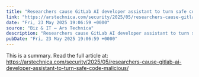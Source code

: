 ```yaml
---
title: "Researchers cause GitLab AI developer assistant to turn safe code malicious"
link: "https://arstechnica.com/security/2025/05/researchers-cause-gitlab-ai-developer-assistant-to-turn-safe-code-malicious/"
date: "Fri, 23 May 2025 19:06:59 +0000"
source: "Biz & IT – Ars Technica"
description: "Researchers cause GitLab AI developer assistant to turn safe code malicious - Latest insights and analysis"
pubDate: "Fri, 23 May 2025 19:06:59 +0000"
---
```


This is a summary. Read the full article at: https://arstechnica.com/security/2025/05/researchers-cause-gitlab-ai-developer-assistant-to-turn-safe-code-malicious/